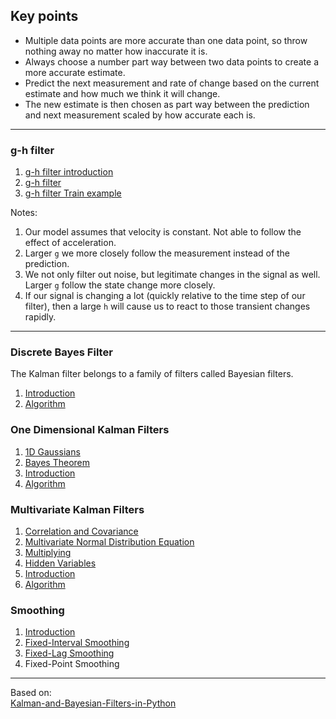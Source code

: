 ## Key points
* Multiple data points are more accurate than one data point, so throw nothing away no matter how inaccurate it is.
* Always choose a number part way between two data points to create a more accurate estimate.
* Predict the next measurement and rate of change based on the current estimate and how much we think it will change.
* The new estimate is then chosen as part way between the prediction and next measurement scaled by how accurate each is.

________________________________________________________________________________________________________________________

### g-h filter
1. [g-h filter introduction](Code/G-H%20filter%20introduction.ipynb)  
2. [g-h filter](Code/G-H%20filter.ipynb)
3. [g-h filter Train example](Code/G-H%20filter%20Train%20example.ipynb)

Notes:
1. Our model assumes that velocity is constant. Not able to follow the effect of acceleration.
2. Larger ```g``` we more closely follow the measurement instead of the prediction.
3. We not only filter out noise, but legitimate changes in the signal as well. Larger ```g``` follow the state change more closely.
4. If our signal is changing a lot (quickly relative to the time step of our filter), then a large ```h``` will cause us to react to those transient changes rapidly.

________________________________________________________________________________________________________________________

### Discrete Bayes Filter
The Kalman filter belongs to a family of filters called Bayesian filters.
1. [Introduction](Code/Discrete%20Bayes%20Filter-Intro.ipynb)
2. [Algorithm](Code/Discrete%20Bayes%20Algorithm.ipynb)

### One Dimensional Kalman Filters
1. [1D Gaussians](Code/Gaussians.ipynb)
2. [Bayes Theorem](Code/Bayes%20Theorem.ipynb)
3. [Introduction](Code/One-Dimensional-Kalman-Filters-Intro.ipynb)
4. [Algorithm](Code/One-Dimensional-Kalman-Filters.ipynb)

### Multivariate Kalman Filters
1. [Correlation and Covariance](Code/Multivariate%20Gaussians-Correlation%20and%20Covariance.ipynb)
2. [Multivariate Normal Distribution Equation](Code/Multivariate%20Gaussians-Equations.ipynb)
3. [Multiplying](Code/Multivariate%20Gaussians-Multiplying.ipynb)
4. [Hidden Variables](Code/Multivariate%20Gaussians-Hidden%20Variables.ipynb)
5. [Introduction](Code/Multivariate%20Kalman%20Filters-Introduction.ipynb)
6. [Algorithm](Code/Multivariate%20Kalman%20Filters-Equations.ipynb)


### Smoothing
1. [Introduction](Code/Smoothing.ipynb)
2. [Fixed-Interval Smoothing](Code/Smoothing_Fixed_Interval.ipynb)
3. [Fixed-Lag Smoothing](Code/Smoothing_Fixed_Lag.ipynb)
4. Fixed-Point Smoothing
________________________________________________________________________________________________________________________

Based on:        
[Kalman-and-Bayesian-Filters-in-Python](https://github.com/rlabbe/Kalman-and-Bayesian-Filters-in-Python)
